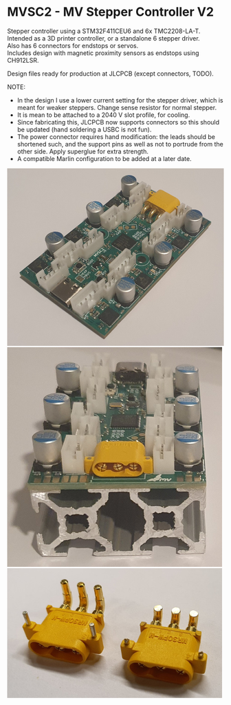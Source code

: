 # MVSC2 - MV Stepper Controller V2 

Stepper controller using a STM32F411CEU6 and 6x TMC2208-LA-T.  
Intended as a 3D printer controller, or a standalone 6 stepper driver.  
Also has 6 connectors for endstops or servos.  
Includes design with magnetic proximity sensors as endstops using CH912LSR.  

Design files ready for production at JLCPCB (except connectors, TODO).  

NOTE:  
- In the design I use a lower current setting for the stepper driver, which is meant for weaker steppers. Change sense resistor for normal stepper.  
- It is mean to be attached to a 2040 V slot profile, for cooling.  
- Since fabricating this, JLCPCB now supports connectors so this should be updated (hand soldering a USBC is not fun).  
- The power connector requires hand modification: the leads should be shortened such, and the support pins as well as not to portrude from the other side. Apply superglue for extra strength.  
- A compatible Marlin configuration to be added at a later date.

![](pics/0.jpg)  
![](pics/1.jpg)
![](pics/2.jpg)


